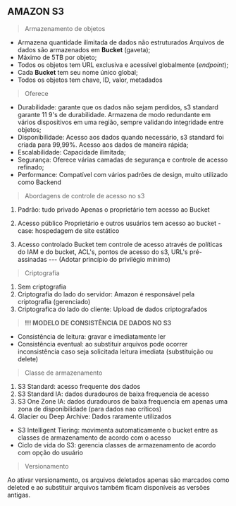## AMAZON S3
>Armazenamento de objetos 
* Armazena quantidade ilimitada de dados não estruturados
Arquivos de dados são armazenados em **Bucket** (gaveta);
* Máximo de 5TB por objeto;
* Todos os objetos tem URL exclusiva e acessível globalmente (*endpoint*);
* Cada **Bucket** tem seu nome único global;
* Todos os objetos tem chave, ID, valor, metadados

>Oferece
* Durabilidade: garante que os dados não sejam perdidos, s3 standard garante 11 9's de durabilidade. Armazena de modo redundante em vários dispositivos em uma região, sempre validando integridade entre objetos;
* Disponibilidade: Acesso aos dados quando necessário, s3 standard foi criada para 99,99%. Acesso aos dados de maneira rápida;
* Escalabilidade: Capacidade ilimitada;
* Segurança: Oferece várias camadas de segurança e controle de acesso refinado;
* Performance: Compatível com vários padrões de design, muito utilizado como Backend

>Abordagens de controle de acesso no s3
1. Padrão: tudo privado
Apenas o proprietário tem acesso ao Bucket

2. Acesso público
Proprietário e outros usuários tem acesso ao bucket - case: hospedagem de site estático

3. Acesso controlado
Bucket tem controle de acesso através de políticas do IAM e do bucket, ACL's, pontos de acesso do s3, URL's pré-assinadas  --- (Adotar princípio do privilégio mínimo)

>Criptografia
1. Sem criptografia
2. Criptografia do lado do servidor: Amazon é responsável pela criptografia (gerenciado)
3. Criptografica do lado do cliente: Upload de dados criptografados

>**!!! MODELO DE CONSISTÊNCIA DE DADOS NO S3**
* Consistência de leitura: gravar e imediatamente ler
* Consistência eventual: ao substituir arquivos pode ocorrer inconsistência caso seja solicitada leitura imediata (substituição ou delete)

>Classe de armazenamento
1. S3 Standard: acesso frequente dos dados
2. S3 Standard IA: dados duradouros de baixa frequencia de acesso
3. S3 One Zone IA: dados duradouros de baixa frequencia em apenas uma zona de disponibilidade (para dados nao críticos)
4. Glacier ou Deep Archive: Dados raramente utilizados

* S3 Intelligent Tiering: movimenta automaticamente o bucket entre as classes de armazenamento de acordo com o acesso
* Ciclo de vida do S3: gerencia classes de armazenamento de acordo com opção do usuário

>Versionamento

Ao ativar versionamento, os arquivos deletados apenas são marcados como deleted e ao substituir arquivos também ficam disponíveis as versões antigas.